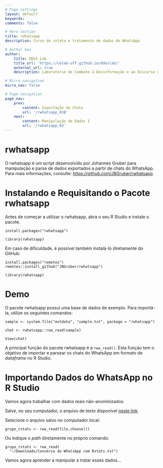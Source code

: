 ```yaml
---
# Page settings
layout: default
keywords:
comments: false

# Hero section
title: rwhatsapp
description: Curso de coleta e tratamento de dados do WhatsApp

# Author box
author:
    title: DDoS Lab
    title_url: 'https://colab-uff.github.io/ddoslab/'
    external_url: true
    description: Laboratório de Combate à Desinformação e ao Discurso de Ódio em Sistemas de Comunicação em Rede

# Micro navigation
micro_nav: false

# Page navigation
page_nav:
    prev:
        content: Exportação de Chats
        url: '/rwhatsapp_01B'
    next:
        content: Manipulação de Dados 1
        url: '/rwhatsapp_03'
---
```


# rwhatsapp

O rwhatsapp é um script desenvolvido por Johannes Gruber para manipulação e parse de dados exportados a partir de chats do WhatsApp. Para mais informações, consulte: https://github.com/JBGruber/rwhatsapp


# Instalando e Requisitando o Pacote rwhatsapp

Antes de começar a utilizar o rwhatsapp, abra o seu R Studio e instale o pacote. 

```
install.packages("rwhatsapp")

library(rwhatsapp)
```

Em caso de dificuldade, é possível também instalá-lo diretamente do GitHub:

```
install.packages("remotes")
remotes::install_github("JBGruber/rwhatsapp")

library(rwhatsapp)
```

# Demo

O pacote rwhatsapp possui uma base de dados de exemplo. Para importá-la, utilize os seguintes comandos:

```
sample <- system.file("extdata", "sample.txt", package = "rwhatsapp")

chat <- rwhatsapp::rwa_read(sample)

View(chat)
```

A principal função do pacote rwhatsapp é a `rwa_read()`. Esta função tem o objetivo de importar e parsear os chats do WhatsApp em formato de *dataframe* no R Studio.


# Importando Dados do WhatsApp no R Studio

Vamos agora trabalhar com dados reais não-anonimizados.

Salve, no seu computador, o arquivo de texto disponível [neste link](https://raw.githubusercontent.com/ombudsmanviktor/workshop_rstats/main/aula8/Conversa%20do%20WhatsApp%20com%20Rstats.txt).

Selecione o arquivo salvo no computador local:

```
grupo_rstats <- rwa_read(file.choose())
```

Ou indique o *path* diretamente no próprio comando:

```
grupo_rstats <- rwa_read(
  "~/Downloads/Conversa do WhatsApp com Rstats.txt")
```

Vamos agora aprender a manipular e tratar esses dados...
